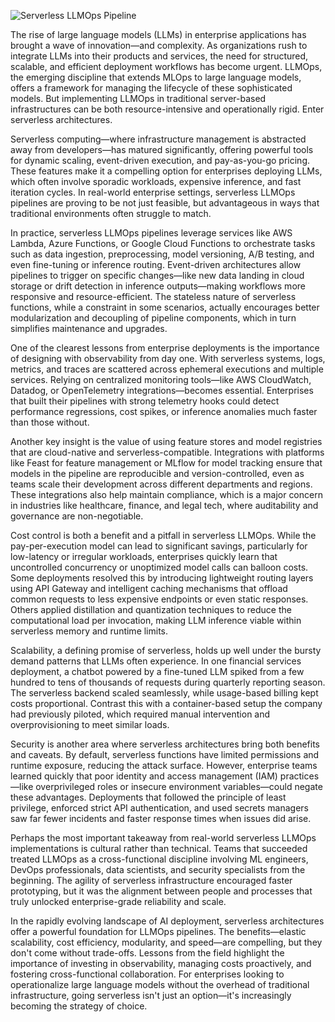 ![Serverless LLMOps Pipeline](https://www.databricks.com/sites/default/files/inline-images/development-to-production-workflow-for-llms.png)

The rise of large language models (LLMs) in enterprise applications has brought a wave of innovation—and complexity. As organizations rush to integrate LLMs into their products and services, the need for structured, scalable, and efficient deployment workflows has become urgent. LLMOps, the emerging discipline that extends MLOps to large language models, offers a framework for managing the lifecycle of these sophisticated models. But implementing LLMOps in traditional server-based infrastructures can be both resource-intensive and operationally rigid. Enter serverless architectures.

Serverless computing—where infrastructure management is abstracted away from developers—has matured significantly, offering powerful tools for dynamic scaling, event-driven execution, and pay-as-you-go pricing. These features make it a compelling option for enterprises deploying LLMs, which often involve sporadic workloads, expensive inference, and fast iteration cycles. In real-world enterprise settings, serverless LLMOps pipelines are proving to be not just feasible, but advantageous in ways that traditional environments often struggle to match.

In practice, serverless LLMOps pipelines leverage services like AWS Lambda, Azure Functions, or Google Cloud Functions to orchestrate tasks such as data ingestion, preprocessing, model versioning, A/B testing, and even fine-tuning or inference routing. Event-driven architectures allow pipelines to trigger on specific changes—like new data landing in cloud storage or drift detection in inference outputs—making workflows more responsive and resource-efficient. The stateless nature of serverless functions, while a constraint in some scenarios, actually encourages better modularization and decoupling of pipeline components, which in turn simplifies maintenance and upgrades.

One of the clearest lessons from enterprise deployments is the importance of designing with observability from day one. With serverless systems, logs, metrics, and traces are scattered across ephemeral executions and multiple services. Relying on centralized monitoring tools—like AWS CloudWatch, Datadog, or OpenTelemetry integrations—becomes essential. Enterprises that built their pipelines with strong telemetry hooks could detect performance regressions, cost spikes, or inference anomalies much faster than those without.

Another key insight is the value of using feature stores and model registries that are cloud-native and serverless-compatible. Integrations with platforms like Feast for feature management or MLflow for model tracking ensure that models in the pipeline are reproducible and version-controlled, even as teams scale their development across different departments and regions. These integrations also help maintain compliance, which is a major concern in industries like healthcare, finance, and legal tech, where auditability and governance are non-negotiable.

Cost control is both a benefit and a pitfall in serverless LLMOps. While the pay-per-execution model can lead to significant savings, particularly for low-latency or irregular workloads, enterprises quickly learn that uncontrolled concurrency or unoptimized model calls can balloon costs. Some deployments resolved this by introducing lightweight routing layers using API Gateway and intelligent caching mechanisms that offload common requests to less expensive endpoints or even static responses. Others applied distillation and quantization techniques to reduce the computational load per invocation, making LLM inference viable within serverless memory and runtime limits.

Scalability, a defining promise of serverless, holds up well under the bursty demand patterns that LLMs often experience. In one financial services deployment, a chatbot powered by a fine-tuned LLM spiked from a few hundred to tens of thousands of requests during quarterly reporting season. The serverless backend scaled seamlessly, while usage-based billing kept costs proportional. Contrast this with a container-based setup the company had previously piloted, which required manual intervention and overprovisioning to meet similar loads.

Security is another area where serverless architectures bring both benefits and caveats. By default, serverless functions have limited permissions and runtime exposure, reducing the attack surface. However, enterprise teams learned quickly that poor identity and access management (IAM) practices—like overprivileged roles or insecure environment variables—could negate these advantages. Deployments that followed the principle of least privilege, enforced strict API authentication, and used secrets managers saw far fewer incidents and faster response times when issues did arise.

Perhaps the most important takeaway from real-world serverless LLMOps implementations is cultural rather than technical. Teams that succeeded treated LLMOps as a cross-functional discipline involving ML engineers, DevOps professionals, data scientists, and security specialists from the beginning. The agility of serverless infrastructure encouraged faster prototyping, but it was the alignment between people and processes that truly unlocked enterprise-grade reliability and scale.

In the rapidly evolving landscape of AI deployment, serverless architectures offer a powerful foundation for LLMOps pipelines. The benefits—elastic scalability, cost efficiency, modularity, and speed—are compelling, but they don't come without trade-offs. Lessons from the field highlight the importance of investing in observability, managing costs proactively, and fostering cross-functional collaboration. For enterprises looking to operationalize large language models without the overhead of traditional infrastructure, going serverless isn't just an option—it's increasingly becoming the strategy of choice.

